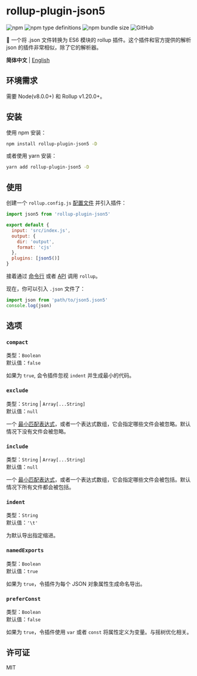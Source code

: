# rollup-plugin-json5

![npm](https://img.shields.io/npm/v/Gu-Miao/rollup-plugin-json5?logo=npm&style=flat-square)
![npm type definitions](https://img.shields.io/npm/types/Gu-Miao/rollup-plugin-json5?logo=typescript&style=flat-square)
![npm bundle size](https://img.shields.io/bundlephobia/min/Gu-Miao/rollup-plugin-json5?logo=npm&style=flat-square)
![GitHub](https://img.shields.io/github/license/Gu-Miao/rollup-plugin-json5?logo=github&style=flat-square)

🍣 一个将 .json 文件转换为 ES6 模块的 rollup 插件。这个插件和官方提供的解析 json 的插件非常相似，除了它的解析器。

**简体中文** | [English](./README.md)

## 环境需求

需要 Node(v8.0.0+) 和 Rollup v1.20.0+。

## 安装

使用 npm 安装：

```bash
npm install rollup-plugin-json5 -D
```

或者使用 yarn 安装：

```bash
yarn add rollup-plugin-json5 -D
```

## 使用

创建一个 `rollup.config.js` [配置文件](https://www.rollupjs.com/guide/command-line-reference#%E9%85%8D%E7%BD%AE%E6%96%87%E4%BB%B6configuration-files) 并引入插件：

```js
import json5 from 'rollup-plugin-json5'

export default {
  input: 'src/index.js',
  output: {
    dir: 'output',
    format: 'cjs'
  },
  plugins: [json5()]
}
```

接着通过 [命令行](https://www.rollupjs.com/guide/command-line-reference) 或者 [API](https://www.rollupjs.com/guide/javascript-api) 调用 `rollup`。

现在，你可以引入 `.json` 文件了：

```js
import json from 'path/to/json5.json5'
console.log(json)
```

## 选项

### `compact`

类型：`Boolean`<br>
默认值：`false`

如果为 `true`, 会令插件忽视 `indent` 并生成最小的代码。

### `exclude`

类型：`String` | `Array[...String]`<br>
默认值：`null`

一个 [最小匹配表达式](https://github.com/isaacs/minimatch)，或者一个表达式数组，它会指定哪些文件会被忽略。默认情况下没有文件会被忽略。

### `include`

类型：`String` | `Array[...String]`<br>
默认值：`null`

一个 [最小匹配表达式](https://github.com/isaacs/minimatch)，或者一个表达式数组，它会指定哪些文件会被包括。默认情况下所有文件都会被包括。

### `indent`

类型：`String`<br>
默认值：`'\t'`

为默认导出指定缩进。

### `namedExports`

类型：`Boolean`<br>
默认值：`true`

如果为 `true`，令插件为每个 JSON 对象属性生成命名导出。

### `preferConst`

类型：`Boolean`<br>
默认值：`false`

如果为 `true`，令插件使用 `var` 或者 `const` 将属性定义为变量。与摇树优化相关。

## 许可证

MIT
